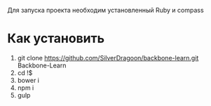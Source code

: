 Для запуска проекта необходим установленный Ruby и compass

# Как установить

1. git clone https://github.com/SilverDragoon/backbone-learn.git Backbone-Learn
2. cd !$
3. bower i
4. npm i
5. gulp


